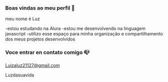 ### Boas vindas ao meu perfil 👋

meu nome é Luz

-estou estudando na Alura
-estou me desenvolvendo na linguagem javascript
-utilizo esse espaço para minha organização e compartilhamento dos meus projetos desenvolvidos

### Voce entrar en contato comigo 📪

Luizaluz21127@gmail.com

Luzdasuavida

